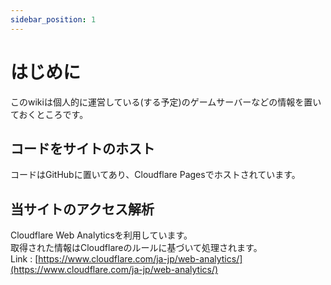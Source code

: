 ```yaml
---
sidebar_position: 1
---
```


# はじめに

このwikiは個人的に運営している(する予定)のゲームサーバーなどの情報を置いておくところです。  

## コードをサイトのホスト
コードはGitHubに置いてあり、Cloudflare Pagesでホストされています。

## 当サイトのアクセス解析
Cloudflare Web Analyticsを利用しています。  
取得された情報はCloudflareのルールに基づいて処理されます。  
Link : [https://www.cloudflare.com/ja-jp/web-analytics/](https://www.cloudflare.com/ja-jp/web-analytics/)